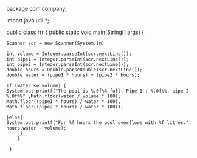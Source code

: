 package com.company;

import java.util.*;

public class rrr {
    public static void main(String[] args) {
    
    Scanner scr = new Scanner(System.in)
    
    int volume = Integer.parseInt(scr.nextLine());
    int pipe1 = Integer.parseInt(scr.nextLine());
    int pipe2 = Integer.parseInt(scr.nextLine());
    double hours = Double.parseDouble(scr.nextLine());
    double water = (pipe1 * hours) + (pipe2 * hours);
    
    if (water <= volume) {
    System.out.printf("The pool is %.0f%% full. Pipe 1 : %.0f%%. pipe 2: %.0f%%" ,Math.floor(water / volume * 100);
    Math.floor((pipe1 * hours) / water * 100),
    Math.floor((pipe2 * hours) / water * 100));
    
    }else{
    System.out.printf("For %f hours the pool overflows with %f litres.", hours,water - volume);
         }
        }
        
     }   
        
